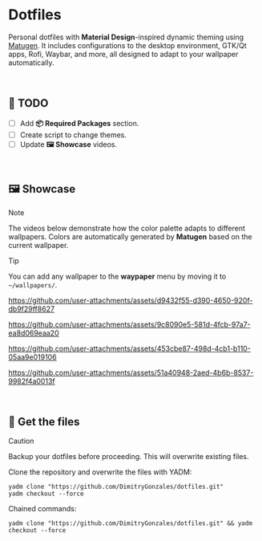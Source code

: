 # Dotfiles

Personal dotfiles with **Material Design**-inspired dynamic theming using [Matugen](https://github.com/InioX/matugen). It includes configurations to the desktop environment, GTK/Qt apps, Rofi, Waybar, and more, all designed to adapt to your wallpaper automatically.

<br>

## 📝 TODO

- [ ] Add **📦 Required Packages** section.
- [ ] Create script to change themes.
- [ ] Update **🖼️ Showcase** videos.

<br>

## 🖼️ Showcase

> [!NOTE]
> The videos below demonstrate how the color palette adapts to different wallpapers. Colors are automatically generated by **Matugen** based on the current wallpaper.

> [!TIP]
> You can add any wallpaper to the **waypaper** menu by moving it to `~/wallpapers/`.

https://github.com/user-attachments/assets/d9432f55-d390-4650-920f-db9f29ff8627

https://github.com/user-attachments/assets/9c8090e5-581d-4fcb-97a7-ea8d069eaa20

https://github.com/user-attachments/assets/453cbe87-498d-4cb1-b110-05aa9e019106

https://github.com/user-attachments/assets/51a40948-2aed-4b6b-8537-9982f4a0013f

<br>

## 📂 Get the files

> [!CAUTION]
> Backup your dotfiles before proceeding. This will overwrite existing files.

Clone the repository and overwrite the files with YADM:

```
yadm clone "https://github.com/DimitryGonzales/dotfiles.git"
yadm checkout --force
```

Chained commands:

```
yadm clone "https://github.com/DimitryGonzales/dotfiles.git" && yadm checkout --force
```
